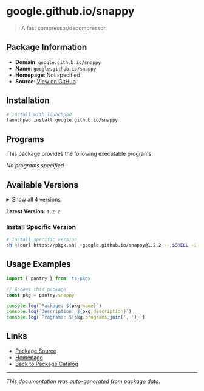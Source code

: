 # google.github.io/snappy

> A fast compressor/decompressor

## Package Information

- **Domain**: `google.github.io/snappy`
- **Name**: `google.github.io/snappy`
- **Homepage**: Not specified
- **Source**: [View on GitHub](https://github.com/pkgxdev/pantry/tree/main/projects/google.github.io/snappy/package.yml)

## Installation

```bash
# Install with launchpad
launchpad install google.github.io/snappy
```

## Programs

This package provides the following executable programs:

*No programs specified*

## Available Versions

<details>
<summary>Show all 4 versions</summary>

- `1.2.2`, `1.2.1`, `1.2.0`, `1.1.10`

</details>

**Latest Version**: `1.2.2`

### Install Specific Version

```bash
# Install specific version
sh <(curl https://pkgx.sh) +google.github.io/snappy@1.2.2 -- $SHELL -i
```

## Usage Examples

```typescript
import { pantry } from 'ts-pkgx'

// Access this package
const pkg = pantry.snappy

console.log(`Package: ${pkg.name}`)
console.log(`Description: ${pkg.description}`)
console.log(`Programs: ${pkg.programs.join(', ')}`)
```

## Links

- [Package Source](https://github.com/pkgxdev/pantry/tree/main/projects/google.github.io/snappy/package.yml)
- [Homepage](#)
- [Back to Package Catalog](../package-catalog.md)

---

*This documentation was auto-generated from package data.*
